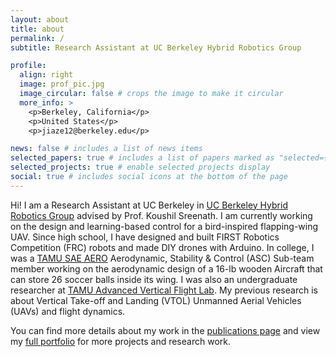 ```yaml
---
layout: about
title: about
permalink: /
subtitle: Research Assistant at UC Berkeley Hybrid Robotics Group

profile:
  align: right
  image: prof_pic.jpg
  image_circular: false # crops the image to make it circular
  more_info: >
    <p>Berkeley, California</p>
    <p>United States</p>
    <p>jiaze12@berkeley.edu</p>

news: false # includes a list of news items
selected_papers: true # includes a list of papers marked as "selected={true}"
selected_projects: true # enable selected projects display
social: true # includes social icons at the bottom of the page
---
```


Hi! I am a Research Assistant at UC Berkeley in [UC Berkeley Hybrid Robotics Group](https://hybrid-robotics.berkeley.edu/) advised by Prof. Koushil Sreenath. I am currently working on the design and learning-based control for a bird-inspired flapping-wing UAV.
Since high school, I have designed and built FIRST Robotics Competition (FRC) robots and made DIY drones with Arduino. In college, I was a [TAMU SAE AERO](https://www.tamusaeaero.org/) Aerodynamic, Stability & Control (ASC) Sub-team member working on the aerodynamic design of a 16-lb wooden Aircraft that can store 26 soccer balls inside its wing. I was also an undergraduate researcher at [TAMU Advanced Vertical Flight Lab](https://avfl.engr.tamu.edu/). My previous research is about Vertical Take-off and Landing (VTOL) Unmanned Aerial Vehicles (UAVs) and flight dynamics.

You can find more details about my work in the [publications page](/publications/) and view my [full portfolio](/projects/) for more projects and research work.


